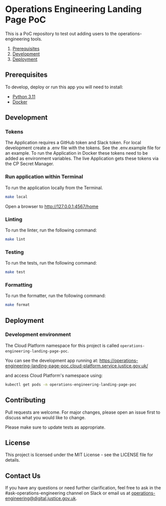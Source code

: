 # Operations Engineering Landing Page PoC

This is a PoC repository to test out adding users to the operations-engineering tools.

1. [Prerequisites](#prerequisites)
1. [Development](#development)
1. [Deployment](#deployment)

## Prerequisites

To develop, deploy or run this app you will need to install:

- [Python 3.11](https://www.python.org/downloads/release/python-3110/)
- [Docker](https://www.docker.com/)

## Development

### Tokens

The Application requires a GitHub token and Slack token. For local development create a .env file with the tokens. See the .env.example file for an example. To run the Application in Docker these tokens need to be added as environment variables. The live Application gets these tokens via the CP Secret Manager.

### Run application within Terminal

To run the application locally from the Terminal.

```bash
make local
```

Open a browser to http://127.0.0.1:4567/home

### Linting

To run the linter, run the following command:

```bash
make lint
```

### Testing

To run the tests, run the following command:

```bash
make test
```

### Formatting

To run the formatter, run the following command:

```bash
make format
```

## Deployment

### Development environment

The Cloud Platform namespace for this project is called `operations-engineering-landing-page-poc`.

You can see the development app running at: https://operations-engineering-landing-page-poc.cloud-platform.service.justice.gov.uk/

and access Cloud Platform's namespace using:

```bash
kubectl get pods -n operations-engineering-landing-page-poc
```

## Contributing

Pull requests are welcome. For major changes, please open an issue first to discuss what you would like to change.

Please make sure to update tests as appropriate.

## License

This project is licensed under the MIT License - see the LICENSE file for details.

## Contact Us

If you have any questions or need further clarification, feel free to ask in the #ask-operations-engineering channel on Slack or email us at operations-engineering@digital.justice.gov.uk.
